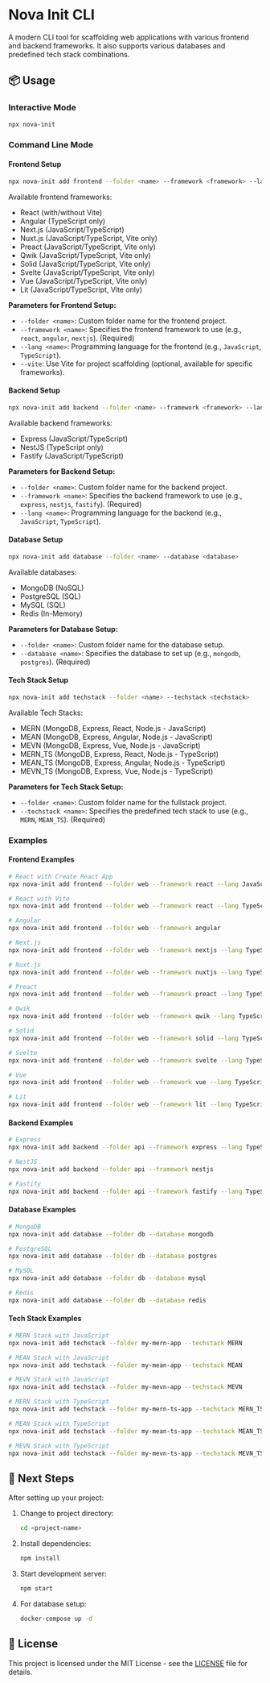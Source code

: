 # Nova Init CLI

A modern CLI tool for scaffolding web applications with various frontend and backend frameworks. It also supports various databases and predefined tech stack combinations. 

## 📦 Usage

### Interactive Mode
```bash
npx nova-init
```

### Command Line Mode

#### Frontend Setup

```bash
npx nova-init add frontend --folder <name> --framework <framework> --lang <language> [--vite]
```

Available frontend frameworks:
- React (with/without Vite)
- Angular (TypeScript only)
- Next.js (JavaScript/TypeScript)
- Nuxt.js (JavaScript/TypeScript, Vite only)
- Preact (JavaScript/TypeScript, Vite only)
- Qwik (JavaScript/TypeScript, Vite only)
- Solid (JavaScript/TypeScript, Vite only)
- Svelte (JavaScript/TypeScript, Vite only)
- Vue (JavaScript/TypeScript, Vite only)
- Lit (JavaScript/TypeScript, Vite only)

**Parameters for Frontend Setup:**
- `--folder <name>`: Custom folder name for the frontend project.
- `--framework <name>`: Specifies the frontend framework to use (e.g., `react`, `angular`, `nextjs`). (Required)
- `--lang <name>`: Programming language for the frontend (e.g., `JavaScript`, `TypeScript`).
- `--vite`: Use Vite for project scaffolding (optional, available for specific frameworks).

#### Backend Setup

```bash
npx nova-init add backend --folder <name> --framework <framework> --lang <language>
```

Available backend frameworks:
- Express (JavaScript/TypeScript)
- NestJS (TypeScript only)
- Fastify (JavaScript/TypeScript)

**Parameters for Backend Setup:**
- `--folder <name>`: Custom folder name for the backend project.
- `--framework <name>`: Specifies the backend framework to use (e.g., `express`, `nestjs`, `fastify`). (Required)
- `--lang <name>`: Programming language for the backend (e.g., `JavaScript`, `TypeScript`).

#### Database Setup

```bash
npx nova-init add database --folder <name> --database <database>
```

Available databases:
- MongoDB (NoSQL)
- PostgreSQL (SQL)
- MySQL (SQL)
- Redis (In-Memory)

**Parameters for Database Setup:**
- `--folder <name>`: Custom folder name for the database setup.
- `--database <name>`: Specifies the database to set up (e.g., `mongodb`, `postgres`). (Required)

#### Tech Stack Setup

```bash
npx nova-init add techstack --folder <name> --techstack <techstack>
```

Available Tech Stacks:
- MERN (MongoDB, Express, React, Node.js - JavaScript)
- MEAN (MongoDB, Express, Angular, Node.js - JavaScript)
- MEVN (MongoDB, Express, Vue, Node.js - JavaScript)
- MERN_TS (MongoDB, Express, React, Node.js - TypeScript)
- MEAN_TS (MongoDB, Express, Angular, Node.js - TypeScript)
- MEVN_TS (MongoDB, Express, Vue, Node.js - TypeScript)

**Parameters for Tech Stack Setup:**
- `--folder <name>`: Custom folder name for the fullstack project.
- `--techstack <name>`: Specifies the predefined tech stack to use (e.g., `MERN`, `MEAN_TS`). (Required)

### Examples

#### Frontend Examples

```bash
# React with Create React App
npx nova-init add frontend --folder web --framework react --lang JavaScript

# React with Vite
npx nova-init add frontend --folder web --framework react --lang TypeScript --vite

# Angular
npx nova-init add frontend --folder web --framework angular

# Next.js
npx nova-init add frontend --folder web --framework nextjs --lang TypeScript

# Nuxt.js
npx nova-init add frontend --folder web --framework nuxtjs --lang TypeScript

# Preact
npx nova-init add frontend --folder web --framework preact --lang TypeScript

# Qwik
npx nova-init add frontend --folder web --framework qwik --lang TypeScript

# Solid
npx nova-init add frontend --folder web --framework solid --lang TypeScript

# Svelte
npx nova-init add frontend --folder web --framework svelte --lang TypeScript

# Vue
npx nova-init add frontend --folder web --framework vue --lang TypeScript

# Lit
npx nova-init add frontend --folder web --framework lit --lang TypeScript
```

#### Backend Examples

```bash
# Express
npx nova-init add backend --folder api --framework express --lang TypeScript

# NestJS
npx nova-init add backend --folder api --framework nestjs

# Fastify
npx nova-init add backend --folder api --framework fastify --lang TypeScript
```

#### Database Examples

```bash
# MongoDB
npx nova-init add database --folder db --database mongodb

# PostgreSQL
npx nova-init add database --folder db --database postgres

# MySQL
npx nova-init add database --folder db --database mysql

# Redis
npx nova-init add database --folder db --database redis
```

#### Tech Stack Examples

```bash
# MERN Stack with JavaScript
npx nova-init add techstack --folder my-mern-app --techstack MERN

# MEAN Stack with JavaScript
npx nova-init add techstack --folder my-mean-app --techstack MEAN

# MEVN Stack with JavaScript
npx nova-init add techstack --folder my-mevn-app --techstack MEVN

# MERN Stack with TypeScript
npx nova-init add techstack --folder my-mern-ts-app --techstack MERN_TS

# MEAN Stack with TypeScript
npx nova-init add techstack --folder my-mean-ts-app --techstack MEAN_TS

# MEVN Stack with TypeScript
npx nova-init add techstack --folder my-mevn-ts-app --techstack MEVN_TS
```

## 📝 Next Steps

After setting up your project:

1. Change to project directory:
   ```bash
   cd <project-name>
   ```

2. Install dependencies:
   ```bash
   npm install
   ```

3. Start development server:
   ```bash
   npm start
   ```

4. For database setup:
   ```bash
   docker-compose up -d
   ```

## 📄 License

This project is licensed under the MIT License - see the [LICENSE](LICENSE) file for details.

